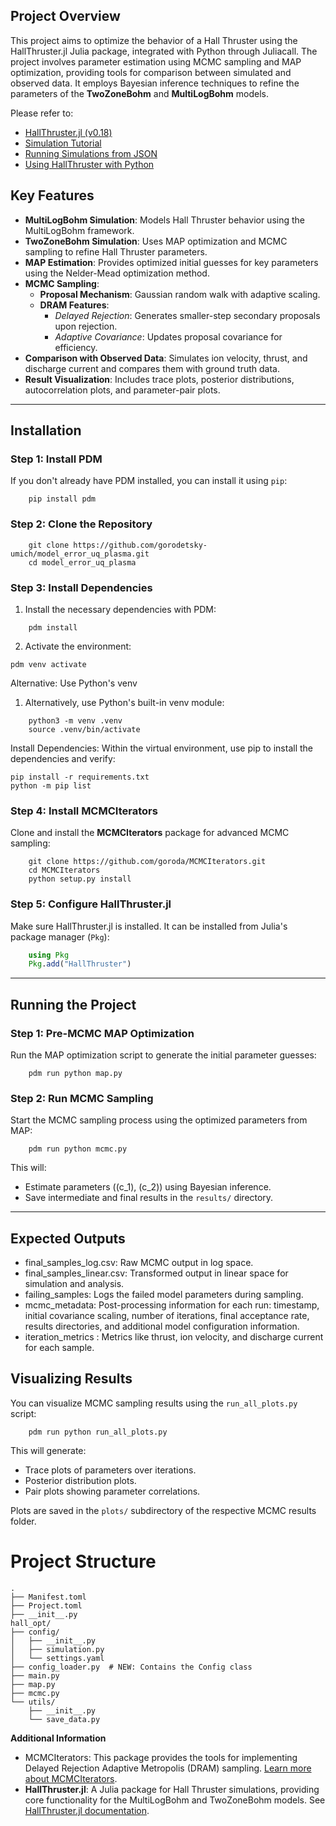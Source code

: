 ## Project Overview
This project aims to optimize the behavior of a Hall Thruster using the HallThruster.jl Julia package, integrated with Python through Juliacall. The project involves parameter estimation using MCMC sampling and MAP optimization, providing tools for comparison between simulated and observed data. It employs Bayesian inference techniques to refine the parameters of the **TwoZoneBohm** and **MultiLogBohm** models.

Please refer to:
- [HallThruster.jl (v0.18)](https://um-pepl.github.io/HallThruster.jl/dev/)
- [Simulation Tutorial](https://um-pepl.github.io/HallThruster.jl/dev/tutorials/simulation/)
- [Running Simulations from JSON](https://um-pepl.github.io/HallThruster.jl/dev/howto/json/)
- [Using HallThruster with Python](https://um-pepl.github.io/HallThruster.jl/dev/howto/python/)


## Key Features

- **MultiLogBohm Simulation**: Models Hall Thruster behavior using the MultiLogBohm framework.
- **TwoZoneBohm Simulation**: Uses MAP optimization and MCMC sampling to refine Hall Thruster parameters.
- **MAP Estimation**: Provides optimized initial guesses for key parameters using the Nelder-Mead optimization method.
- **MCMC Sampling**:
  - **Proposal Mechanism**: Gaussian random walk with adaptive scaling.
  - **DRAM Features**:
    - *Delayed Rejection*: Generates smaller-step secondary proposals upon rejection.
    - *Adaptive Covariance*: Updates proposal covariance for efficiency.
- **Comparison with Observed Data**: Simulates ion velocity, thrust, and discharge current and compares them with ground truth data.
- **Result Visualization**: Includes trace plots, posterior distributions, autocorrelation plots, and parameter-pair plots.

---

## Installation

### Step 1: Install PDM
If you don't already have PDM installed, you can install it using `pip`:
```
    pip install pdm
```

### Step 2: Clone the Repository
```
    git clone https://github.com/gorodetsky-umich/model_error_uq_plasma.git
    cd model_error_uq_plasma
```

### Step 3: Install Dependencies
1. Install the necessary dependencies with PDM:
```
    pdm install
```
2. Activate the environment:
```
pdm venv activate
```
Alternative: Use Python's venv
1. Alternatively, use Python's built-in venv module:
```
    python3 -m venv .venv
    source .venv/bin/activate
```
Install Dependencies: Within the virtual environment, use pip to install the dependencies and verify:
```
pip install -r requirements.txt
python -m pip list

```
### Step 4: Install MCMCIterators
Clone and install the **MCMCIterators** package for advanced MCMC sampling:
```
    git clone https://github.com/goroda/MCMCIterators.git
    cd MCMCIterators
    python setup.py install
```

### Step 5: Configure HallThruster.jl
Make sure HallThruster.jl is installed. It can be installed from Julia's package manager (`Pkg`):
```julia
    using Pkg
    Pkg.add("HallThruster")
```

---

## Running the Project

### Step 1: Pre-MCMC MAP Optimization
Run the MAP optimization script to generate the initial parameter guesses:
```
    pdm run python map.py
```

### Step 2: Run MCMC Sampling
Start the MCMC sampling process using the optimized parameters from MAP:
```
    pdm run python mcmc.py
```

This will:
- Estimate parameters (\(c_1\), \(c_2\)) using Bayesian inference.
- Save intermediate and final results in the `results/` directory.

---

## Expected Outputs

   - final_samples_log.csv: Raw MCMC output in log space.
   - final_samples_linear.csv: Transformed output in linear space for simulation and analysis.
   - failing_samples: Logs the failed model parameters during sampling.
   - mcmc_metadata: Post-processing information for each run: timestamp, initial covariance scaling, number of iterations, final acceptance rate, results directories, and additional model configuration information.
   - iteration_metrics : Metrics like thrust, ion velocity, and discharge current for each sample.

## Visualizing Results

You can visualize MCMC sampling results using the `run_all_plots.py` script:
```
    pdm run python run_all_plots.py
```

This will generate:
- Trace plots of parameters over iterations.
- Posterior distribution plots.
- Pair plots showing parameter correlations.

Plots are saved in the `plots/` subdirectory of the respective MCMC results folder.

# Project Structure 
```
.
├── Manifest.toml
├── Project.toml
├── __init__.py
hall_opt/
├── config/
│   ├── __init__.py
│   ├── simulation.py
│   └── settings.yaml
├── config_loader.py  # NEW: Contains the Config class
├── main.py
├── map.py
├── mcmc.py
└── utils/
    ├── __init__.py
    └── save_data.py

```
 **Additional Information**

- MCMCIterators: This package provides the tools for implementing Delayed Rejection Adaptive Metropolis (DRAM) sampling. [Learn more about MCMCIterators](https://github.com/goroda/MCMCIterators).
- **HallThruster.jl**: A Julia package for Hall Thruster simulations, providing core functionality for the MultiLogBohm and TwoZoneBohm models. See [HallThruster.jl documentation](https://um-pepl.github.io/HallThruster.jl/dev/).
